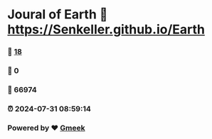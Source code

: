 # Joural of Earth :link: https://Senkeller.github.io/Earth 
### :page_facing_up: [18](https://Senkeller.github.io/Earth/tag.html) 
### :speech_balloon: 0 
### :hibiscus: 66974 
### :alarm_clock: 2024-07-31 08:59:14 
### Powered by :heart: [Gmeek](https://github.com/Meekdai/Gmeek)
